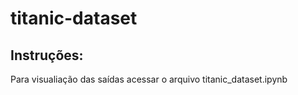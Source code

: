 # titanic-dataset

## Instruções:

Para visualiação das saídas acessar o arquivo titanic_dataset.ipynb
 
